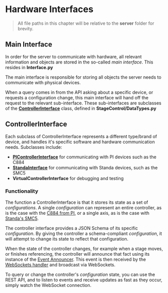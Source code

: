 # Hardware Interfaces

> All file paths in this chapter will be relative to the **server** folder for brevity.

## Main Interface
In order for the server to communicate with hardware, all relevant information and objects are stored in 
the so-called *main interface*. This resides in **Interface.py** 

The main interface is responsible for storing all objects the server needs to communicate with physical devices.

When a query comes in from the API asking about a specific device, or requests a configuration change, this main
interface will hand off the request to the relevant sub-interface. These sub-interfaces are subclasses of
the [**ControllerInterface**](#controllerinterface) class, defined in **StageControl/DataTypes.py**


## ControllerInterface
Each subclass of ControllerInterface represents a different type/brand of device, and handles it's specific
software and hardware communication needs. Subclasses include:

- [**PIControllerInterface**](PI-Interface.md) for communicating with PI devices such as the C884
- [**StandaInterface**](Standa-Interface.md) for communicating with Standa devices, such as the SMC5
- **VirtualControllerInterface** for debugging and testing

### Functionality
The function a ControllerInterface is that it stores its state as a set of *configurations*. A single *configuration*
can represent an entire controller, as is the case with the [C884 from PI](PI-Interface.md), or a single axis, as is the
case with [Standa's SMC5](Standa-Interface.md).

The controller interface provides a JSON Schema of its specific *configuration*. By giving the controller a schema-compliant 
*configuration*, it will attempt to change its state to reflect that configuration.

When the state of the controller changes, for example when a stage moves, or finishes referencing, the controller will 
announce that fact using its instance of the [Event Announcer](EventAnnouncer.md). This event is then received by the 
[WebSockets handler](Server.md#websockets) and broadcast via WebSockets.

To query or change the controller's *configuration* state, you can use the REST API, and to listen to 
events and receive updates as fast as they occur, simply watch the WebSocket connection.